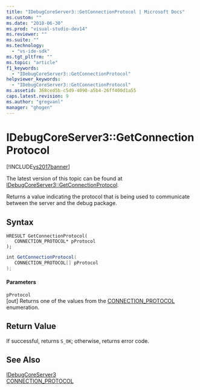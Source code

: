 ```yaml
---
title: "IDebugCoreServer3::GetConnectionProtocol | Microsoft Docs"
ms.custom: ""
ms.date: "2018-06-30"
ms.prod: "visual-studio-dev14"
ms.reviewer: ""
ms.suite: ""
ms.technology: 
  - "vs-ide-sdk"
ms.tgt_pltfrm: ""
ms.topic: "article"
f1_keywords: 
  - "IDebugCoreServer3::GetConnectionProtocol"
helpviewer_keywords: 
  - "IDebugCoreServer3::GetConnectionProtocol"
ms.assetid: 368ced5b-c5d9-4090-a5b4-26ff400d1a55
caps.latest.revision: 9
ms.author: "gregvanl"
manager: "ghogen"
---
```

# IDebugCoreServer3::GetConnectionProtocol
[!INCLUDE[vs2017banner](../../../includes/vs2017banner.md)]

The latest version of this topic can be found at [IDebugCoreServer3::GetConnectionProtocol](https://docs.microsoft.com/visualstudio/extensibility/debugger/reference/idebugcoreserver3-getconnectionprotocol).  
  
Returns a value indicating the protocol that is being used to communicate between the server and the debug package.  
  
## Syntax  
  
```cpp#  
HRESULT GetConnectionProtocol(  
   CONNECTION_PROTOCOL* pProtocol  
);  
```  
  
```csharp  
int GetConnectionProtocol(  
   CONNECTION_PROTOCOL[] pProtocol  
);  
```  
  
#### Parameters  
 `pProtocol`  
 [out] Returns one of the values from the [CONNECTION_PROTOCOL](../../../extensibility/debugger/reference/connection-protocol.md) enumeration.  
  
## Return Value  
 If successful, returns `S_OK`; otherwise, returns error code.  
  
## See Also  
 [IDebugCoreServer3](../../../extensibility/debugger/reference/idebugcoreserver3.md)   
 [CONNECTION_PROTOCOL](../../../extensibility/debugger/reference/connection-protocol.md)

